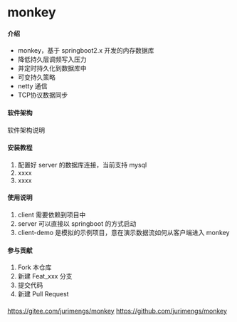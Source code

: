 # monkey

#### 介绍

- monkey，基于 springboot2.x 开发的内存数据库
- 降低持久层调频写入压力
- 并定时持久化到数据库中
- 可变持久策略
- netty 通信
- TCP协议数据同步


#### 软件架构
软件架构说明


#### 安装教程

1.  配置好 server 的数据库连接，当前支持 mysql
2.  xxxx
3.  xxxx

#### 使用说明

1.  client 需要依赖到项目中
2.  server 可以直接以 springboot 的方式启动
3.  client-demo 是模拟的示例项目，意在演示数据流如何从客户端进入 monkey

#### 参与贡献

1.  Fork 本仓库
2.  新建 Feat_xxx 分支
3.  提交代码
4.  新建 Pull Request


####
https://gitee.com/jurimengs/monkey
https://github.com/jurimengs/monkey
